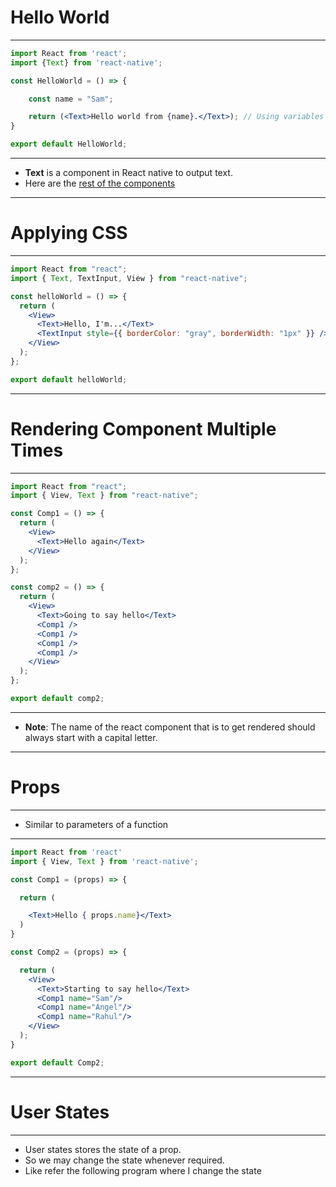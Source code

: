# Hello World

<hr>

```jsx
import React from 'react';
import {Text} from 'react-native';

const HelloWorld = () => {

    const name = "Sam";

    return (<Text>Hello world from {name}.</Text>); // Using variables inside return. We may also use functions
}

export default HelloWorld;
```

<hr>

- **Text** is a component in React native to output text.
- Here are the [rest of the components](https://reactnative.dev/docs/intro-react-native-components)

<hr>

# Applying CSS

<hr>

```jsx
import React from "react";
import { Text, TextInput, View } from "react-native";

const helloWorld = () => {
  return (
    <View>
      <Text>Hello, I'm...</Text>
      <TextInput style={{ borderColor: "gray", borderWidth: "1px" }} />
    </View>
  );
};

export default helloWorld;
```

<hr>

# Rendering Component Multiple Times

<hr>

```jsx
import React from "react";
import { View, Text } from "react-native";

const Comp1 = () => {
  return (
    <View>
      <Text>Hello again</Text>
    </View>
  );
};

const comp2 = () => {
  return (
    <View>
      <Text>Going to say hello</Text>
      <Comp1 />
      <Comp1 />
      <Comp1 />
      <Comp1 />
    </View>
  );
};

export default comp2;
```

<hr>

- **Note**: The name of the react component that is to get rendered should always start with a capital letter.

<hr>

# Props

<hr>

- Similar to parameters of a function

<hr>

```jsx
import React from 'react'
import { View, Text } from 'react-native';

const Comp1 = (props) => {

  return (

    <Text>Hello { props.name}</Text>
  )
}

const Comp2 = (props) => {

  return (
    <View>
      <Text>Starting to say hello</Text>
      <Comp1 name="Sam"/>
      <Comp1 name="Angel"/>
      <Comp1 name="Rahul"/>
    </View>
  );
}

export default Comp2;
```

<hr>

# User States

<hr>

- User states stores the state of a prop.
- So we may change the state whenever required.
- Like refer the following program where I change the state 